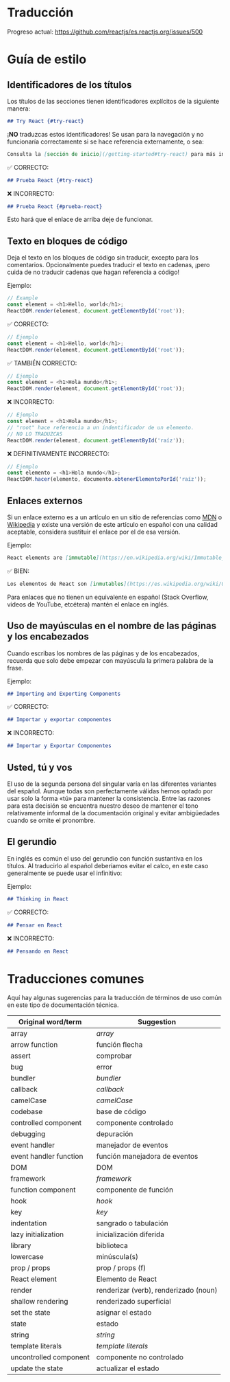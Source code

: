 # Traducción

Progreso actual: https://github.com/reactjs/es.reactjs.org/issues/500

# Guía de estilo

## Identificadores de los títulos

Los títulos de las secciones tienen identificadores explícitos de la siguiente manera:

```md
## Try React {#try-react}
```

¡**NO** traduzcas estos identificadores! Se usan para la navegación y no funcionaría correctamente si se hace referencia externamente, o sea:

```md
Consulta la [sección de inicio](/getting-started#try-react) para más información.
```

✅ CORRECTO:

```md
## Prueba React {#try-react}
```

❌ INCORRECTO:

```md
## Prueba React {#prueba-react}
```

Esto hará que el enlace de arriba deje de funcionar.

## Texto en bloques de código

Deja el texto en los bloques de código sin traducir, excepto para los comentarios. Opcionalmente puedes traducir el texto en cadenas, ¡pero cuida de no traducir cadenas que hagan referencia a código!

Ejemplo:
```js
// Example
const element = <h1>Hello, world</h1>;
ReactDOM.render(element, document.getElementById('root'));
```

✅ CORRECTO:

```js
// Ejemplo
const element = <h1>Hello, world</h1>;
ReactDOM.render(element, document.getElementById('root'));
```

✅ TAMBIÉN CORRECTO:

```js
// Ejemplo
const element = <h1>Hola mundo</h1>;
ReactDOM.render(element, document.getElementById('root'));
```

❌ INCORRECTO:

```js
// Ejemplo
const element = <h1>Hola mundo</h1>;
// "root" hace referencia a un indentificador de un elemento.
// NO LO TRADUZCAS
ReactDOM.render(element, document.getElementById('raíz'));
```

❌ DEFINITIVAMENTE INCORRECTO:

```js
// Ejemplo
const elemento = <h1>Hola mundo</h1>;
ReactDOM.hacer(elemento, documento.obtenerElementoPorId('raíz'));
```

## Enlaces externos

Si un enlace externo es a un artículo en un sitio de referencias como [MDN] o [Wikipedia] y existe una versión de este artículo en español con una calidad aceptable, considera sustituir el enlace por el de esa versión.

[MDN]: https://developer.mozilla.org/en-US/
[Wikipedia]: https://en.wikipedia.org/wiki/Main_Page

Ejemplo:

```md
React elements are [immutable](https://en.wikipedia.org/wiki/Immutable_object).
```

✅ BIEN:

```md
Los elementos de React son [inmutables](https://es.wikipedia.org/wiki/Objeto_inmutable).
```

Para enlaces que no tienen un equivalente en español (Stack Overflow, videos de YouTube, etcétera) mantén el enlace en inglés.

## Uso de mayúsculas en el nombre de las páginas y los encabezados

Cuando escribas los nombres de las páginas y de los encabezados, recuerda que solo debe empezar con mayúscula la primera palabra de la frase. 

Ejemplo:

```md
## Importing and Exporting Components
```

✅ CORRECTO:

```md
## Importar y exportar componentes
```

❌ INCORRECTO:

```md
## Importar y Exportar Componentes
```

## Usted, tú y vos

El uso de la segunda persona del singular varía en las diferentes variantes del español. Aunque todas son perfectamente válidas hemos optado por usar solo la forma «tú» para mantener la consistencia. Entre las razones para esta decisión se encuentra nuestro deseo de mantener el tono relativamente informal de la documentación original y evitar ambigüedades cuando se omite el pronombre.

## El gerundio

En inglés es común el uso del gerundio con función sustantiva en los títulos. Al traducirlo al español deberíamos evitar el calco, en este caso generalmente se puede usar el infinitivo:

Ejemplo:

```md
## Thinking in React
```

✅ CORRECTO:

```md
## Pensar en React
```

❌ INCORRECTO:

```md
## Pensando en React
```

# Traducciones comunes

Aquí hay algunas sugerencias para la traducción de términos de uso común en este tipo de documentación técnica.

| Original word/term | Suggestion |
| ------------------ | ---------- |
| array | *array* |
| arrow function | función flecha |
| assert | comprobar |
| bug | error |
| bundler | *bundler* |
| callback | *callback* |
| camelCase | *camelCase* |
| codebase | base de código |
| controlled component | componente controlado |
| debugging | depuración |
| event handler | manejador de eventos |
| event handler function | función manejadora de eventos |
| DOM | DOM |
| framework | *framework* |
| function component | componente de función |
| hook | *hook* |
| key | *key* |
| indentation | sangrado o tabulación |
| lazy initialization | inicialización diferida |
| library | biblioteca |
| lowercase | minúscula(s) |
| prop / props | prop / props (f) |
| React element | Elemento de React |
| render | renderizar (verb), renderizado (noun)
| shallow rendering | renderizado superficial |
| set the state | asignar el estado |
| state | estado |
| string | *string* |
| template literals | *template literals* |
| uncontrolled component | componente no controlado |
| update the state | actualizar el estado
